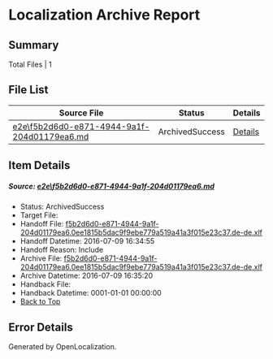 # <a name='report-top'></a> Localization Archive Report

## Summary
 Total Files | 1

## File List
 Source File | Status | Details 
 ----------- | ------ | ------- 
 [e2e\f5b2d6d0-e871-4944-9a1f-204d01179ea6.md](https://github.com/OpenLocalizationTestOrg/oltest/blob/354bc1d7e0b7b8f553a2adbf9d4c72701179c367/e2e/f5b2d6d0-e871-4944-9a1f-204d01179ea6.md) | ArchivedSuccess | [Details](#a79a3f98586a573271fdbfd67d7f9c3a0f66b9401)

## Item Details
##### <a name='a79a3f98586a573271fdbfd67d7f9c3a0f66b9401'></a> Source: [e2e\f5b2d6d0-e871-4944-9a1f-204d01179ea6.md](https://github.com/OpenLocalizationTestOrg/oltest/blob/354bc1d7e0b7b8f553a2adbf9d4c72701179c367/e2e/f5b2d6d0-e871-4944-9a1f-204d01179ea6.md)
* Status: ArchivedSuccess
* Target File: 
* Handoff File: [f5b2d6d0-e871-4944-9a1f-204d01179ea6.0ee1815b5dac9f9ebe779a519a41a3f015e23c37.de-de.xlf](https://github.com/OpenLocalizationTestOrg/olhandoff-e2e/blob/5b3275d9c72dccc345a583a42dc34c08f0e6faa9/ol-handoff/OpenLocalizationTestOrg/oltest-dede-fly/ci/ht/f5b2d6d0-e871-4944-9a1f-204d01179ea6.0ee1815b5dac9f9ebe779a519a41a3f015e23c37.de-de.xlf)
* Handoff Datetime: 2016-07-09 16:34:55
* Handoff Reason: Include
* Archive File: [f5b2d6d0-e871-4944-9a1f-204d01179ea6.0ee1815b5dac9f9ebe779a519a41a3f015e23c37.de-de.xlf](https://github.com/OpenLocalizationTestOrg/olhandoff-e2e/blob/f071812fcd68c76159093ecbc274eb36be7d2165/ol-archive/OpenLocalizationTestOrg/oltest-dede-fly/ci/ht/f5b2d6d0-e871-4944-9a1f-204d01179ea6.0ee1815b5dac9f9ebe779a519a41a3f015e23c37.de-de.xlf)
* Archive Datetime: 2016-07-09 16:35:20
* Handback File: 
* Handback Datetime: 0001-01-01 00:00:00
* [Back to Top](#report-top)


## Error Details

Generated by OpenLocalization.
